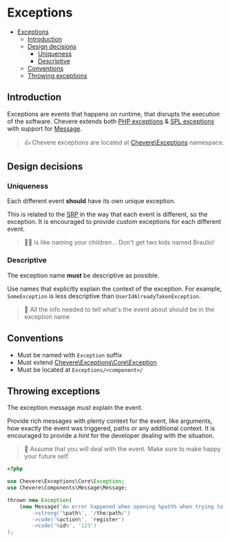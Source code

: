 # Exceptions

- [Exceptions](#exceptions)
  - [Introduction](#introduction)
  - [Design decisions](#design-decisions)
    - [Uniqueness](#uniqueness)
    - [Descriptive](#descriptive)
  - [Conventions](#conventions)
  - [Throwing exceptions](#throwing-exceptions)

## Introduction

Exceptions are events that happens on runtime, that disrupts the execution of the software. Chevere extends both [PHP exceptions](https://www.php.net/manual/en/language.exceptions.php) & [SPL exceptions](https://www.php.net/manual/en/spl.exceptions.php) with support for [Message](./../components/message.md).

> 👍 Chevere exceptions are located at [Chevere\Exceptions]() namespace.

## Design decisions

### Uniqueness

Each different event **should** have its own unique exception.

This is related to the [SRP](https://en.wikipedia.org/wiki/Single-responsibility_principle) in the way that each event is different, so the exception. It is encouraged to provide custom exceptions for each different event.

> 👶🏿 Is like naming your children... Don't get two kids named Braulio!

### Descriptive

The exception name **must** be descriptive as possible.

Use names that explicitly explain the context of the exception. For example, `SomeException` is less descriptive than `UserIdAlreadyTakenException`.

> 🙈 All the info needed to tell what's the event about should be in the exception name 

## Conventions

* Must be named with `Exception` suffix
* Must extend [Chevere\Exceptions\Core\Exception]()
* Must be located at `Exceptions/<component>/`

## Throwing exceptions

The exception message *must* explain the event.

Provide rich messages with plenty context for the event, like arguments, how exactly the event was triggered, paths or any additional context. It is encouraged to provide a *hint* for the developer dealing with the situation.

> 🧔 Assume that you will deal with the event. Make sure to make happy your future self.

```php
<?php

use Chevere\Exceptions\Core\Exception;
use Chevere\Components\Message\Message;

thrown new Exception(
    (new Message('An error happened when opening %path% when trying to %action% for %id%))
        ->strong('%path%', '/the/path/')
        ->code('%action%', 'register')
        ->code('%id%', '123')
);